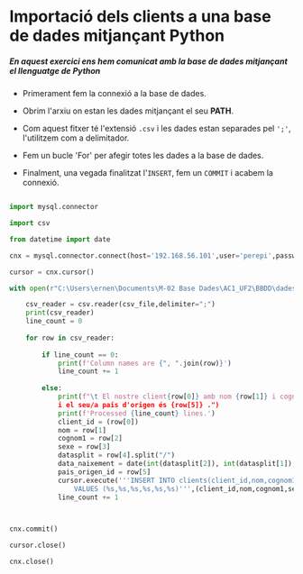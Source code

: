 # **Importació dels clients a una base de dades mitjançant Python**

##### En aquest exercici ens hem comunicat amb la base de dades mitjançant el llenguatge de Python
- Primerament fem la connexió a la base de dades.

- Obrim l'arxiu on estan les dades mitjançant el seu **PATH**.

- Com aquest fitxer té l'extensió `.csv` i les dades estan separades pel `';'`, l'utilitzem com a delimitador.

- Fem un bucle 'For' per afegir totes les dades a la base de dades.

- Finalment, una vegada finalitzat l'`INSERT`, fem un `COMMIT` i acabem la connexió.

```py

import mysql.connector

import csv

from datetime import date

cnx = mysql.connector.connect(host='192.168.56.101',user='perepi',password='pastanaga', database='db_hotels')

cursor = cnx.cursor()

with open(r"C:\Users\ernen\Documents\M-02 Base Dades\AC1_UF2\BBDD\dades_clients-puntcoma.csv") as csv_file:

    csv_reader = csv.reader(csv_file,delimiter=";")
    print(csv_reader)
    line_count = 0
    
    for row in csv_reader:
    
        if line_count == 0:
            print(f'Column names are {", ".join(row)}')
            line_count += 1
            
        else:
            print(f"\t El nostre client{row[0]} amb nom {row[1]} i cognom {row[2]}, amb sexe {row[3]} amb data naixament {row[4]} 
            i el seu/a pais d'origen és {row[5]} .")
            print(f'Processed {line_count} lines.')
            client_id = (row[0])
            nom = row[1]
            cognom1 = row[2]
            sexe = row[3]
            datasplit = row[4].split("/")
            data_naixement = date(int(datasplit[2]), int(datasplit[1]), int(datasplit[0]))
            pais_origen_id = row[5]
            cursor.execute('''INSERT INTO clients(client_id,nom,cognom1,sexe,data_naixement,pais_origen_id)
                VALUES (%s,%s,%s,%s,%s,%s)''',(client_id,nom,cognom1,sexe,data_naixement,pais_origen_id))
            line_count += 1



cnx.commit()

cursor.close()

cnx.close()

```
